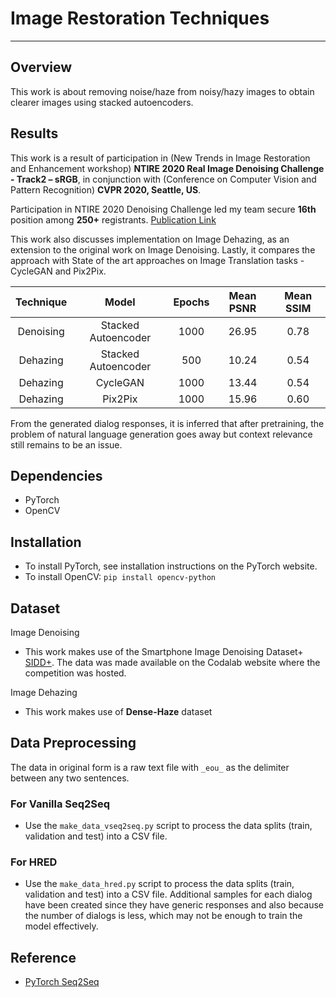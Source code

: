 # Image Restoration Techniques

***
## Overview
This work is about removing noise/haze from noisy/hazy images to obtain clearer images using stacked autoencoders.

## Results

This work is a result of participation in (New Trends in Image Restoration and Enhancement workshop) **NTIRE 2020 Real Image Denoising Challenge - Track2 – sRGB**, in conjunction with (Conference on Computer Vision and Pattern Recognition) **CVPR 2020, Seattle, US**.

Participation in NTIRE 2020 Denoising Challenge led my team secure **16th** position among **250+** registrants. [Publication Link](https://arxiv.org/abs/2005.04117)

This work also discusses implementation on Image Dehazing, as an extension to the original work on Image Denoising. Lastly, it compares the approach with State of the art approaches on Image Translation tasks - CycleGAN and Pix2Pix. 

| Technique | Model  | Epochs | Mean PSNR | Mean SSIM |
| :---:   | :-: | :-: | :-: | :-: |
| Denoising | Stacked Autoencoder | 1000 | 26.95 | 0.78 |
| Dehazing | Stacked Autoencoder | 500 | 10.24 | 0.54 |
| Dehazing | CycleGAN | 1000 | 13.44 | 0.54 |
| Dehazing | Pix2Pix | 1000 | 15.96 | 0.60 |

From the generated dialog responses, it is inferred that after pretraining, the problem of natural language generation goes away but context relevance still remains to be an issue.

## Dependencies
 - PyTorch
 - OpenCV
 
 ## Installation
 - To install PyTorch, see installation instructions on the PyTorch website.
 - To install OpenCV: `pip install opencv-python`
 
## Dataset

Image Denoising
- This work makes use of the Smartphone Image Denoising Dataset+ [SIDD+](https://arxiv.org/abs/1710.03957). The data was made available on the Codalab website where the competition was hosted.

Image Dehazing
- This work makes use of **Dense-Haze** dataset

## Data Preprocessing
The data in original form is a raw text file with `_eou_` as the delimiter between any two sentences. 

### For Vanilla Seq2Seq
- Use the `make_data_vseq2seq.py` script to process the data splits (train, validation and test) into a CSV file.

### For HRED
- Use the `make_data_hred.py` script to process the data splits (train, validation and test) into a CSV file. Additional samples for each dialog have been created since they have generic responses and also because the number of dialogs is less, which may not be enough to train the model effectively. 

## Reference
* [PyTorch Seq2Seq](https://github.com/bentrevett/pytorch-seq2seq)
 
